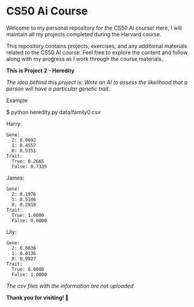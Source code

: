 # CS50 Ai Course

Welcome to my personal repository for the CS50 AI course! Here, I will maintain all my projects completed during the Harvard course.

This repository contains projects, exercises, and any additional materials related to the CS50 AI course. Feel free to explore the content and follow along with my progress as I work through the course materials.

**This is Project 2 - Heredity**

*The idea behind this project is: Write an AI to assess the likelihood that a person will have a particular genetic trait.*

Example

  $ python heredity.py data/family0.csv
  
  Harry:
  
    Gene:
      2: 0.0092
      1: 0.4557
      0: 0.5351
    Trait:
      True: 0.2665
      False: 0.7335
      
  James:
  
    Gene:
      2: 0.1976
      1: 0.5106
      0: 0.2918
    Trait:
      True: 1.0000
      False: 0.0000
      
  Lily:
  
    Gene:
      2: 0.0036
      1: 0.0136
      0: 0.9827
    Trait:
      True: 0.0000
      False: 1.0000

*The csv files with the information are not uploaded*

**Thank you for visiting! 🚀**
